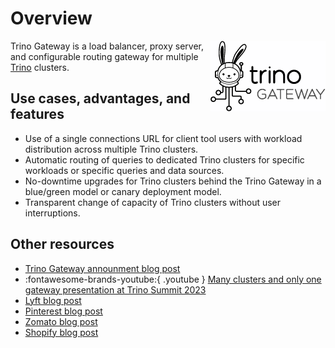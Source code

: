 # Overview

<img src="./assets/logos/trino-gateway-v.png" style="float: right"/>

Trino Gateway is a load balancer, proxy server, and configurable routing 
gateway for multiple [Trino](https://trino.io) clusters.

## Use cases, advantages, and features

* Use of a single connections URL for client tool users with workload
  distribution across multiple Trino clusters.
* Automatic routing of queries to dedicated Trino clusters for specific
  workloads or specific queries and data sources.
* No-downtime upgrades for Trino clusters behind the Trino Gateway in a
  blue/green model or canary deployment model.
* Transparent change of capacity of Trino clusters without user interruptions.

## Other resources

* [Trino Gateway announment blog post](https://trino.io/blog/2023/09/28/trino-gateway)
* :fontawesome-brands-youtube:{ .youtube } [Many clusters and only one
  gateway presentation at Trino Summit 2023](https://www.youtube.com/watch?v=2qwBcKmQSn0)
* [Lyft blog post](https://eng.lyft.com/trino-infrastructure-at-lyft-b10adb9db01)
* [Pinterest blog post](https://medium.com/pinterest-engineering/trino-at-pinterest-a8bda7515e52)
* [Zomato blog post](https://www.zomato.com/blog/powering-data-analytics-with-trino)
* [Shopify blog post](https://shopify.engineering/faster-trino-query-execution-infrastructure)
